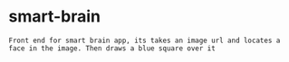 # smart-brain
    Front end for smart brain app, its takes an image url and locates a face in the image. Then draws a blue square over it
